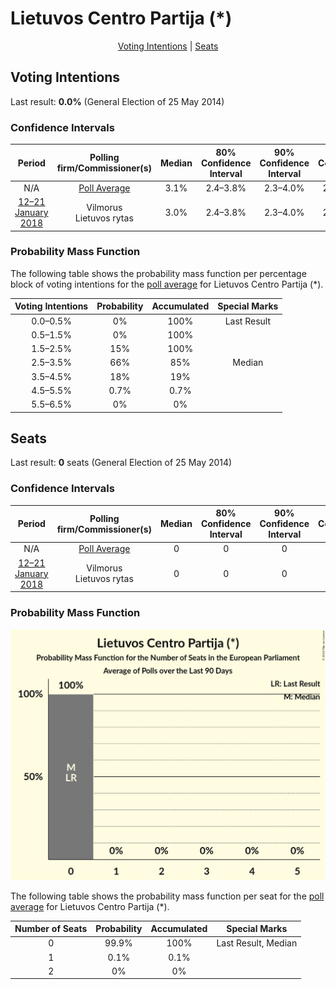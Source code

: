 # Lietuvos Centro Partija (*)

<p align="center"><a href="#voting-intentions">Voting Intentions</a> | <a href="#seats">Seats</a></p>

## Voting Intentions

Last result: **0.0%** (General Election of 25 May 2014)

### Confidence Intervals

| Period     | Polling firm/Commissioner(s) | Median | 80% Confidence Interval | 90% Confidence Interval | 95% Confidence Interval | 99% Confidence Interval |
|:----------:|:----------------:|:-----------:|:-----------------------:|:-----------------------:|:-----------------------:|:-----------------------:|
| N/A | [Poll Average](average.html) | 3.1% | 2.4–3.8% | 2.3–4.0% | 2.1–4.2% | 1.9–4.6% |
| [12–21 January 2018](2018-01-21-Vilmorus.html) | Vilmorus <br> Lietuvos rytas | 3.0% | 2.4–3.8% | 2.3–4.0% | 2.1–4.2% | 1.9–4.6% |

### Probability Mass Function

The following table shows the probability mass function per percentage block of voting intentions for the [poll average](average.html) for Lietuvos Centro Partija (*).

| Voting Intentions | Probability | Accumulated | Special Marks |
|:-----------------:|:-----------:|:-----------:|:-------------:|
| 0.0–0.5% | 0% | 100% | Last Result |
| 0.5–1.5% | 0% | 100% |  |
| 1.5–2.5% | 15% | 100% |  |
| 2.5–3.5% | 66% | 85% | Median |
| 3.5–4.5% | 18% | 19% |  |
| 4.5–5.5% | 0.7% | 0.7% |  |
| 5.5–6.5% | 0% | 0% |  |


## Seats

Last result: **0** seats (General Election of 25 May 2014)

### Confidence Intervals

| Period     | Polling firm/Commissioner(s) | Median | 80% Confidence Interval | 90% Confidence Interval | 95% Confidence Interval | 99% Confidence Interval |
|:----------:|:----------------:|:------:|:-----------------------:|:-----------------------:|:-----------------------:|:-----------------------:|
| N/A | [Poll Average](average.html) | 0 | 0 | 0 | 0 | 0 |
| [12–21 January 2018](2018-01-21-Vilmorus.html) | Vilmorus <br> Lietuvos rytas | 0 | 0 | 0 | 0 | 0 |

### Probability Mass Function

![Graph with seats probability mass function not yet produced](average-seats-pmf-lietuvoscentropartija.png "Seats Probability Mass Function")

The following table shows the probability mass function per seat for the [poll average](average.html) for Lietuvos Centro Partija (*).

| Number of Seats | Probability | Accumulated | Special Marks |
|:---------------:|:-----------:|:-----------:|:-------------:|
| 0 | 99.9% | 100% | Last Result, Median |
| 1 | 0.1% | 0.1% |  |
| 2 | 0% | 0% |  |


